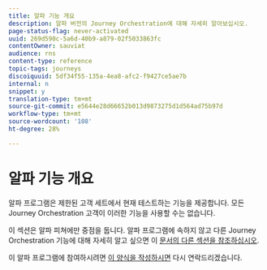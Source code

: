 ```yaml
---
title: 알파 기능 개요
description: 알파 버전의 Journey Orchestration에 대해 자세히 알아보십시오.
page-status-flag: never-activated
uuid: 269d590c-5a6d-40b9-a879-02f5033863fc
contentOwner: sauviat
audience: rns
content-type: reference
topic-tags: journeys
discoiquuid: 5df34f55-135a-4ea8-afc2-f9427ce5ae7b
internal: n
snippet: y
translation-type: tm+mt
source-git-commit: e5644e28d66652b013d9873275d1d564ad75b97d
workflow-type: tm+mt
source-wordcount: '108'
ht-degree: 28%

---
```



# 알파 기능 개요

알파 프로그램은 제한된 고객 세트에서 현재 테스트하는 기능을 제공합니다. 모든 Journey Orchestration 고객이 이러한 기능을 사용할 수는 없습니다.

이 섹션은 알파 피쳐에만 중점을 둡니다. 알파 프로그램에 속하지 않고 다른 Journey Orchestration 기능에 대해 자세히 알고 싶으면 이 [문서의 다른 섹션을 참조하십시오](../../journey-orchestration-home.md).

이 알파 프로그램에 참여하시려면 [이 양식을 작성하시면](https://forms.office.com/Pages/ResponsePage.aspx?id=Wht7-jR7h0OUrtLBeN7O4RuhNDklrkhHrsBisppjRThURDJTTUxWSTBJQU1OSTBTVjMwUDRIQURDNS4u) 다시 연락드리겠습니다.


